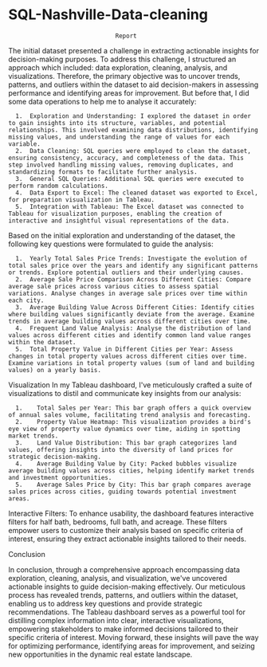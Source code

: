 # SQL-Nashville-Data-cleaning

                                  Report
The initial dataset presented a challenge in extracting actionable insights for decision-making purposes. To address this challenge, I structured an approach which included: data exploration, cleaning, analysis, and visualizations. Therefore, the primary objective was to uncover trends, patterns, and outliers within the dataset to aid decision-makers in assessing performance and identifying areas for improvement.
But before that, I did some data operations to help me to analyse it accurately:

      1.  Exploration and Understanding: I explored the dataset in order to gain insights into its structure, variables, and potential relationships. This involved examining data distributions, identifying missing values, and understanding the range of values for each variable.
      2.  Data Cleaning: SQL queries were employed to clean the dataset, ensuring consistency, accuracy, and completeness of the data. This step involved handling missing values, removing duplicates, and standardizing formats to facilitate further analysis.
      3.  General SQL Queries: Additional SQL queries were executed to perform random calculations.
      4.  Data Export to Excel: The cleaned dataset was exported to Excel, for preparation visualization in Tableau.
      5.  Integration with Tableau: The Excel dataset was connected to Tableau for visualization purposes, enabling the creation of interactive and insightful visual representations of the data.

Based on the initial exploration and understanding of the dataset, the following key questions were formulated to guide the analysis:

      1.  Yearly Total Sales Price Trends: Investigate the evolution of total sales price over the years and identify any significant patterns or trends. Explore potential outliers and their underlying causes.
      2.  Average Sale Price Comparison Across Different Cities: Compare average sale prices across various cities to assess spatial variations. Analyse changes in average sale prices over time within each city.
      3.  Average Building Value Across Different Cities: Identify cities where building values significantly deviate from the average. Examine trends in average building values across different cities over time.
      4.  Frequent Land Value Analysis: Analyse the distribution of land values across different cities and identify common land value ranges within the dataset.
      5.  Total Property Value in Different Cities per Year: Assess changes in total property values across different cities over time. Examine variations in total property values (sum of land and building                   values) on a yearly basis.

Visualization
In my Tableau dashboard, I've meticulously crafted a suite of visualizations to distil and communicate key insights from our analysis:

      1.	Total Sales per Year: This bar graph offers a quick overview of annual sales volume, facilitating trend analysis and forecasting.
      2.	Property Value Heatmap: This visualization provides a bird's eye view of property value dynamics over time, aiding in spotting market trends.
      3.	Land Value Distribution: This bar graph categorizes land values, offering insights into the diversity of land prices for strategic decision-making.
      4.	Average Building Value by City: Packed bubbles visualize average building values across cities, helping identify market trends and investment opportunities.
      5.	Average Sales Price by City: This bar graph compares average sales prices across cities, guiding towards potential investment areas.

Interactive Filters: To enhance usability, the dashboard features interactive filters for half bath, bedrooms, full bath, and acreage. These filters empower users to customize their analysis based on specific criteria of interest, ensuring they extract actionable insights tailored to their needs.

Conclusion

In conclusion, through a comprehensive approach encompassing data exploration, cleaning, analysis, and visualization, we've uncovered actionable insights to guide decision-making effectively. Our meticulous process has revealed trends, patterns, and outliers within the dataset, enabling us to address key questions and provide strategic recommendations. The Tableau dashboard serves as a powerful tool for distilling complex information into clear, interactive visualizations, empowering stakeholders to make informed decisions tailored to their specific criteria of interest. Moving forward, these insights will pave the way for optimizing performance, identifying areas for improvement, and seizing new opportunities in the dynamic real estate landscape.

